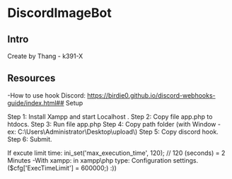 # DiscordImageBot

## Intro
Create by Thang - k391-X
## Resources
-How to use hook Discord:
https://birdie0.github.io/discord-webhooks-guide/index.html## Setup

Step 1: Install Xampp and start Localhost .
Step 2: Copy file app.php to htdocs.
Step 3: Run file app.php
Step 4: Copy path folder (with Window - ex: C:\\Users\\Administrator\\Desktop\\upload\\)
Step 5: Copy discord hook. 
Step 6: Submit.

If excute limit time: ini_set('max_execution_time', 120); // 120 (seconds) = 2 Minutes
-With xampp: in xampp\php type: Configuration settings. ($cfg['ExecTimeLimit'] = 600000;) :))

